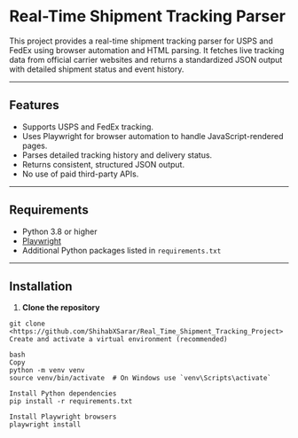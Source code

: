 # Real-Time Shipment Tracking Parser
This project provides a real-time shipment tracking parser for USPS and FedEx using browser automation and HTML parsing. It fetches live tracking data from official carrier websites and returns a standardized JSON output with detailed shipment status and event history.

---

## Features

- Supports USPS and FedEx tracking.
- Uses Playwright for browser automation to handle JavaScript-rendered pages.
- Parses detailed tracking history and delivery status.
- Returns consistent, structured JSON output.
- No use of paid third-party APIs.

---

## Requirements

- Python 3.8 or higher
- [Playwright](https://playwright.dev/python/)
- Additional Python packages listed in `requirements.txt`

---

## Installation

1. **Clone the repository**

```
git clone <https://github.com/ShihabXSarar/Real_Time_Shipment_Tracking_Project>
Create and activate a virtual environment (recommended)

bash
Copy
python -m venv venv
source venv/bin/activate  # On Windows use `venv\Scripts\activate`

Install Python dependencies
pip install -r requirements.txt

Install Playwright browsers
playwright install
